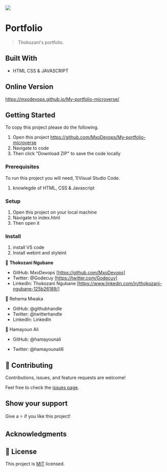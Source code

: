 ![](https://img.shields.io/badge/Microverse-blueviolet)

# Portfolio

> Thokozani's portfolio.

## Built With

- HTML CSS & JAVASCRIPT

## Online Version

https://mxodevops.github.io/My-portfolio-microverse/

## Getting Started

To copy this project please do the following.

1. Open this project https://github.com/MxoDevops/My-portfolio-microverse
2. Navigate to code
3. Then click "Download ZIP" to save the code locally

### Prerequisites

To run this project you will need,
1)Visual Studio Code.

1.  knowlegde of HTML, CSS & Javascript

### Setup

1. Open this project on your local machine
2. Navigate to index.html
3. Then open it

### Install

1. install VS code
2. Install webint and styleint

👤 **Thokozani Ngubane**

- GitHub: MxoDevops [https://github.com/MxoDevops]
- Twitter: @Godecuy [https://twitter.com/Godecuy]
- LinkedIn: Thokozani Ngubane [https://www.linkedin.com/in/thokozani-ngubane-125b26189/]

👤 Rehema Mwaka

- GitHub: @githubhandle
- Twitter: @twitterhandle
- LinkedIn: LinkedIn

👤 Hamayoun Ali

- GitHub: @hamayounali

- Twitter: @hamayounali6

## 🤝 Contributing

Contributions, issues, and feature requests are welcome!

Feel free to check the [issues page](../../issues/).

## Show your support

Give a ⭐️ if you like this project!

## Acknowledgments

## 📝 License

This project is [MIT](./MIT.md) licensed.
